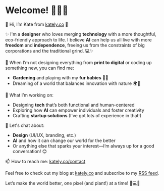 # Welcome! 🌸👩‍💻

👋 Hi, I’m Kate from [kately.co](https://kately.co/the-kately-blog) 🌱

✨ I'm a **designer** who loves merging **technology** with a more thoughtful, eco-friendly approach to life. I believe **AI** can help us all live with more **freedom** and **independence**, freeing us from the constraints of big corporations and the traditional grind. 💻✨

🐾 When I’m not designing everything from **print to digital** or coding up something new, you can find me:
- **Gardening** and playing with my **fur babies** 🐶🐱
- Dreaming of a world that balances innovation with nature 🌍💚

🌸 What I’m working on:
- Designing **tech** that’s both functional and human-centered
- Exploring how **AI** can empower individuals and foster creativity
- Crafting **startup solutions** (I’ve got lots of experience in that!)

💬 Let's chat about:
- **Design** (UI/UX, branding, etc.)
- **AI** and how it can change our world for the better
- Or anything else that sparks your interest—I’m always up for a good conversation! 😊

📫 How to reach me: [kately.co/contact](https://kately.co/contact)

Feel free to check out my blog at [kately.co](https://kately.co) and subscribe to my [RSS feed](https://kately.co/feed/).

Let’s make the world better, one pixel (and plant!) at a time! 🌸💻🌿


<!---
kately-co/kately-co is a ✨ special ✨ repository because its `README.md` (this file) appears on your GitHub profile.
You can click the Preview link to take a look at your changes.
--->
